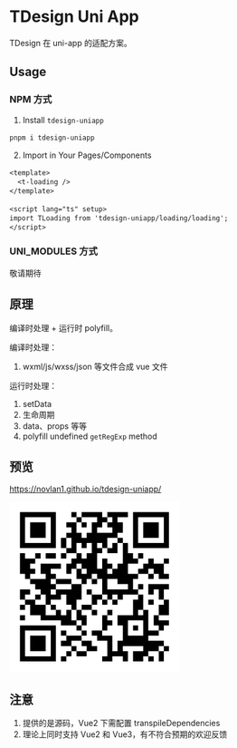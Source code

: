 # TDesign Uni App

TDesign 在 uni-app 的适配方案。

## Usage

### NPM 方式

1. Install `tdesign-uniapp`

```bash
pnpm i tdesign-uniapp
```

2. Import in Your Pages/Components

```vue
<template>
  <t-loading />
</template>

<script lang="ts" setup>
import TLoading from 'tdesign-uniapp/loading/loading';
</script>
```

### UNI_MODULES 方式

敬请期待

## 原理

编译时处理 + 运行时 polyfill。

编译时处理：

1. wxml/js/wxss/json 等文件合成 vue 文件

运行时处理：

1. setData
2. 生命周期
3. data、props 等等
4. polyfill undefined `getRegExp` method

## 预览

https://novlan1.github.io/tdesign-uniapp/

<img src="./packages/demo/docs/img/github-pages.png" width="300" />

## 注意

1. 提供的是源码，Vue2 下需配置 transpileDependencies
2. 理论上同时支持 Vue2 和 Vue3，有不符合预期的欢迎反馈

